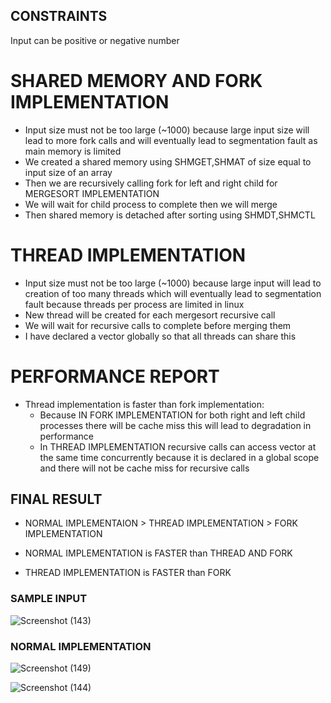 ## CONSTRAINTS
Input can be positive or negative number

# SHARED MEMORY AND FORK IMPLEMENTATION
- Input size must not be too large (~1000) because large input size will lead to more fork calls and will  eventually lead to segmentation fault as main memory is limited
- We created a shared memory using SHMGET,SHMAT of size equal to input size of an array
- Then we are recursively calling fork for left and right child for MERGESORT IMPLEMENTATION
- We will wait for child process to complete then we will merge
- Then shared memory is detached after sorting using SHMDT,SHMCTL 


# THREAD IMPLEMENTATION
- Input size must not be too large (~1000) because large input will lead to creation of too many threads which will eventually lead to segmentation fault because threads per process are limited in linux
- New thread will be created for each mergesort recursive call 
- We will wait for recursive calls to complete before merging them
- I have declared a vector globally so that all threads can share this


# PERFORMANCE REPORT
- Thread implementation is faster than fork implementation:
    - Because IN FORK IMPLEMENTATION for both right and left child processes there will be cache miss 
     this will lead to degradation in performance 
    - In THREAD IMPLEMENTATION recursive calls can access vector at the same time concurrently because it is declared in a global scope and there will not be cache miss      for recursive calls

## FINAL RESULT
- NORMAL IMPLEMENTAION > THREAD IMPLEMENTATION > FORK IMPLEMENTATION

- NORMAL IMPLEMENTATION is FASTER than THREAD AND FORK 
- THREAD IMPLEMENTATION is FASTER than FORK

### SAMPLE INPUT
![Screenshot (143)](https://user-images.githubusercontent.com/110759150/204229346-dd7a89d1-1e8f-45e0-8c0f-4742fca17d5b.png)

### NORMAL IMPLEMENTATION
![Screenshot (149)](https://user-images.githubusercontent.com/110759150/204229658-0d2c6e7f-baa8-4153-8e22-a0244bef4393.png)

![Screenshot (144)](https://user-images.githubusercontent.com/110759150/204230061-6ee1cfb5-5e44-4647-b286-815fe3b23d35.png)
